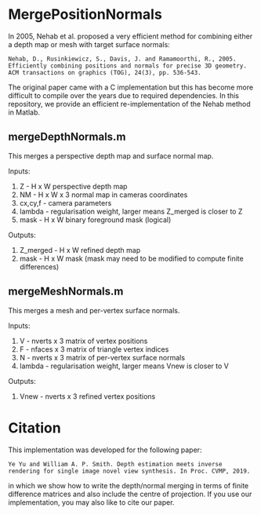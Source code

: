 # MergePositionNormals

In 2005, Nehab et al. proposed a very efficient method for combining either a depth map or mesh with target surface normals:

    Nehab, D., Rusinkiewicz, S., Davis, J. and Ramamoorthi, R., 2005. Efficiently combining positions and normals for precise 3D geometry. ACM transactions on graphics (TOG), 24(3), pp. 536-543.

The original paper came with a C implementation but this has become more difficult to compile over the years due to required dependencies. In this repository, we provide an efficient re-implementation of the Nehab method in Matlab.

## mergeDepthNormals.m

This merges a perspective depth map and surface normal map.

Inputs:
1. Z       - H x W perspective depth map
2. NM      - H x W x 3 normal map in cameras coordinates
3. cx,cy,f - camera parameters
4. lambda  - regularisation weight, larger means Z_merged is closer to Z
5. mask    - H x W binary foreground mask (logical)

Outputs:
1. Z_merged - H x W refined depth map
2. mask     - H x W mask (mask may need to be modified to compute finite differences)

## mergeMeshNormals.m

This merges a mesh and per-vertex surface normals.

Inputs:
1. V       - nverts x 3 matrix of vertex positions
2. F       - nfaces x 3 matrix of triangle vertex indices
3. N       - nverts x 3 matrix of per-vertex surface normals
4. lambda  - regularisation weight, larger means Vnew is closer to V

Outputs:
1.  Vnew    - nverts x 3 refined vertex positions

# Citation

This implementation was developed for the following paper:

    Ye Yu and William A. P. Smith. Depth estimation meets inverse rendering for single image novel view synthesis. In Proc. CVMP, 2019.

in which we show how to write the depth/normal merging in terms of finite difference matrices and also include the centre of projection. If you use our implementation, you may also like to cite our paper.
